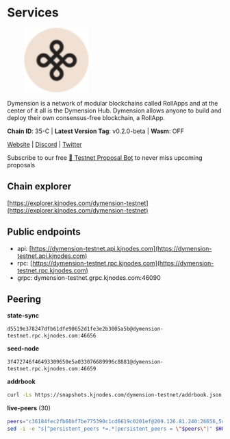 # Services

<figure><img src="https://raw.githubusercontent.com/kj89/cosmos-images/main/logos/dymension.png" width="150" alt=""><figcaption></figcaption></figure>

Dymension is a network of modular blockchains called RollApps  and at the center of it all is the Dymension Hub. Dymension  allows anyone to build and deploy their own consensus-free blockchain, a RollApp.

**Chain ID**: 35-C | **Latest Version Tag**: v0.2.0-beta | **Wasm**: OFF

[Website](https://dymension.xyz/) | [Discord](https://discord.gg/dymension) | [Twitter](https://twitter.com/dymensionXYZ)



Subscribe to our free [🤖 Testnet Proposal Bot](https://t.me/kjnodes_testnet_proposal_bot) to never miss upcoming proposals


## Chain explorer
[https://explorer.kjnodes.com/dymension-testnet](https://explorer.kjnodes.com/dymension-testnet)

## Public endpoints

* api: [https://dymension-testnet.api.kjnodes.com](https://dymension-testnet.api.kjnodes.com)
* rpc: [https://dymension-testnet.rpc.kjnodes.com](https://dymension-testnet.rpc.kjnodes.com)
* grpc: dymension-testnet.grpc.kjnodes.com:46090

## Peering

**state-sync**

```text
d5519e378247dfb61dfe90652d1fe3e2b3005a5b@dymension-testnet.rpc.kjnodes.com:46656
```

**seed-node**

```text
3f472746f46493309650e5a033076689996c8881@dymension-testnet.rpc.kjnodes.com:46659
```

**addrbook**
```bash
curl -Ls https://snapshots.kjnodes.com/dymension-testnet/addrbook.json > $HOME/.dymension/config/addrbook.json
```

**live-peers** (30)
```bash
peers="c36184fec2fb60bf7be775390c1cd6619c0201ef@209.126.81.240:26656,5c2a752c9b1952dbed075c56c600c3a79b58c395@195.3.220.54:27086,8b5367df2b1287174ce8950654953d81a7d69a29@144.76.201.43:26556,60f464943e6434579abdfa28a3122bd2d6008dec@139.99.68.119:26656,a85420b25181bdb9b3a38741c48dafd5fb3b922f@209.34.205.57:26656,4d2ec1e61d61550fc5bfacc57e971ff9b6181152@135.181.180.29:26656,0ee31ef97ba6b6c13b25b5c528163f2092821c2d@65.21.132.27:24856,0cc10d01b749a1e8b8d14c077140c776394d31e5@65.108.9.164:21456,62f5e5db360892ce0e8fc4cc5de7b880936e8410@82.208.23.204:04656,ba2ef45240cc997443df795b801a34602ba68b55@65.109.92.241:17886,c1008d2d05c56254e95d19ab7e9fe459dad2de3d@159.223.57.238:26656,b24974dd15a984f882438d907ee97c6baf1ae766@185.177.116.36:656,30ce17a86b30b43b7e64c47f8249add57d2ec576@217.21.53.107:26656,c6cdcc7f8e1a33f864956a8201c304741411f219@3.214.163.125:26656,708ff9955abd0e86b7873c1ec73311414bd1db24@217.21.53.106:26656,998b19ed2c580acaa2fdb5057e2930a38f041750@65.109.122.105:60556,5dbbb68e0c8a86bdc372cf1de0691f1cdc6a96ad@82.208.23.223:27656,8eb8789ce687870a1c9b8ab7cc0f816c653ed56e@217.21.53.108:26656,547cf669555bd611ba57b37bb0f288793ea4ec49@141.94.138.48:26673,ec843a4aea197837c13f13612a525bd7377443b1@167.235.250.107:26656,a6b148f8419992dd2a1c4733f0b707d489580ae8@109.238.12.65:27656,488a1665d94f257733b04f7b4fbcef058cbb11cd@65.108.199.206:31656,7f645435ae8ed3287fd0a099d29b7637ed7f8b67@65.109.116.110:26656,b921655e6c66235915e7d4465ea2146e537f13e4@167.235.6.228:26636,44df333024cebe9b8e8361ac67feaa930ec6dc1f@65.109.85.170:54656,6204710a0d089566b6df85ae4aee595afdd23cbb@146.190.40.115:26656,55f233c7c4bea21a47d266921ca5fce657f3adf7@168.119.240.200:26656,b8d08951d68da03af8f9272bf77684811197c289@95.216.41.160:26656,22acf9a303e825ce04171ef26e2326c09aeb238b@47.147.226.228:55656,d5519e378247dfb61dfe90652d1fe3e2b3005a5b@65.109.68.190:46656"
sed -i -e "s|^persistent_peers *=.*|persistent_peers = \"$peers\"|" $HOME/.dymension/config/config.toml
```
